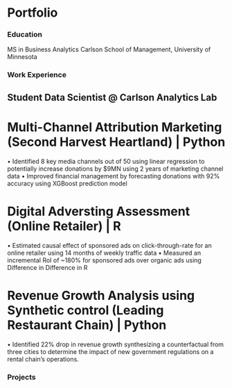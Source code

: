 # Portfolio

### Education
MS in Business Analytics
Carlson School of Management,
University of Minnesota

### Work Experience
## Student Data Scientist @ Carlson Analytics Lab
# Multi-Channel Attribution Marketing (Second Harvest Heartland) | Python
• Identified 8 key media channels out of 50 using linear regression to potentially increase donations by $9MN using 2 years of marketing channel data
• Improved financial management by forecasting donations with 92% accuracy using XGBoost prediction model

# Digital Adversting Assessment (Online Retailer) | R
• Estimated causal effect of sponsored ads on click-through-rate for an online retailer using 14 months of weekly traffic data
• Measured an incremental RoI of ~180% for sponsored ads over organic ads using Difference in Difference in R

# Revenue Growth Analysis using Synthetic control (Leading Restaurant Chain) | Python
• Identified 22% drop in revenue growth synthesizing a counterfactual from three cities to determine the impact of new government regulations on a rental chain’s operations.

### Projects

